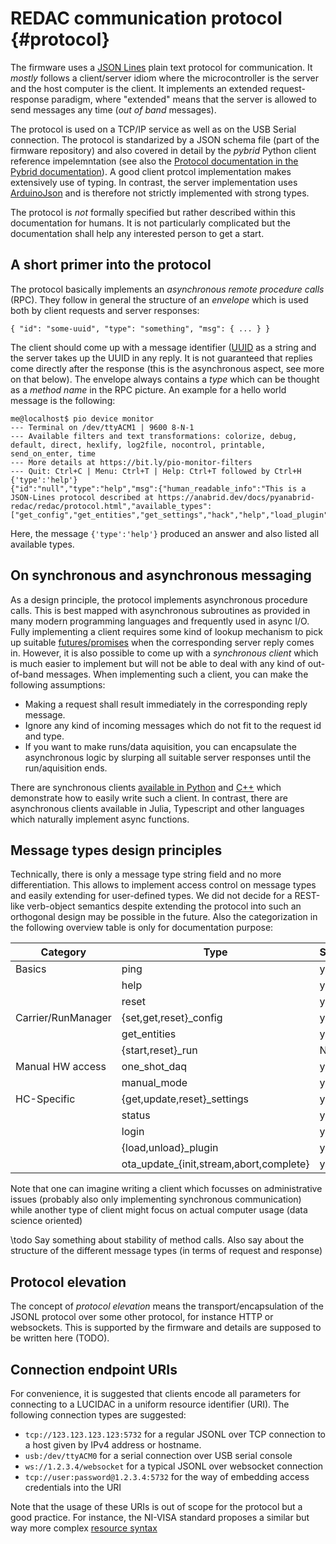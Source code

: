 # REDAC communication protocol                                       {#protocol}

The firmware uses a [JSON Lines](https://jsonlines.org/) plain text protocol for communication.
It *mostly* follows a client/server idiom where the microcontroller is the server
and the host computer is the client. It implements an extended request-response paradigm, where
"extended" means that the server is allowed to send messages any time (*out of band* messages).

The protocol is used on a TCP/IP service as well as on the USB Serial connection. The protocol
is standarized by a JSON schema file (part of the firmware repository) and also covered in detail
by the *pybrid* Python client reference impelemntation (see also the [Protocol documentation in the Pybrid
documentation](https://anabrid.dev/docs/pyanabrid-redac/redac/protocol.html)).
A good client protcol implementation makes extensively
use of typing. In contrast, the server implementation uses [ArduinoJson](https://arduinojson.org/)
and is therefore not strictly implemented with strong types.

The protocol is *not* formally specified but rather described within this documentation for humans.
It is not particularly complicated but the documentation shall help any interested person to get
a start.

## A short primer into the protocol
The protocol basically implements an *asynchronous remote procedure calls* (RPC). They follow in
general the structure of an *envelope* which is used both by client requests and server responses:


```
{ "id": "some-uuid", "type": "something", "msg": { ... } }
```

The client should come up with a message identifier 
([UUID](https://en.wikipedia.org/wiki/Universally_unique_identifier) as a string and the server
takes up the UUID in any reply. It is not guaranteed that replies come directly after the response
(this is the asynchronous aspect, see more on that below). The envelope always contains a *type*
which can be thought as a *method name* in the RPC picture.
An example for a hello world message is the following:

```
me@localhost$ pio device monitor
--- Terminal on /dev/ttyACM1 | 9600 8-N-1
--- Available filters and text transformations: colorize, debug, default, direct, hexlify, log2file, nocontrol, printable, send_on_enter, time
--- More details at https://bit.ly/pio-monitor-filters
--- Quit: Ctrl+C | Menu: Ctrl+T | Help: Ctrl+T followed by Ctrl+H
{'type':'help'}
{"id":"null","type":"help","msg":{"human_readable_info":"This is a JSON-Lines protocol described at https://anabrid.dev/docs/pyanabrid-redac/redac/protocol.html","available_types":["get_config","get_entities","get_settings","hack","help","load_plugin","login","one_shot_daq","ota_update_abort","ota_update_complete","ota_update_init","ota_update_stream","ping","reset","reset_settings","set_config","start_run","status","unload_plugin","update_settings"]},"success":true}
```

Here, the message `{'type':'help'}` produced an answer and also listed all available types.

## On synchronous and asynchronous messaging
As a design principle, the protocol implements asynchronous procedure calls. This is best mapped
with asynchronous subroutines as provided in many modern programming languages and frequently used
in async I/O. Fully implementing a client requires some kind of lookup mechanism to pick up suitable
[futures/promises](https://en.wikipedia.org/wiki/Futures_and_promises) when the corresponding server
reply comes in. However, it is also possible to come up with a *synchronous client* which is much
easier to implement but will not be able to deal with any kind of out-of-band messages. When
implementing such a client, you can make the following assumptions:

* Making a request shall result immediately in the corresponding reply message.
* Ignore any kind of incoming messages which do not fit to the request id and type.
* If you want to make runs/data aquisition, you can encapsulate the asynchronous logic by
  slurping all suitable server responses until the run/aquisition ends.

There are synchronous clients [available in Python](https://lab.analogparadigm.com/lucidac/software/simplehc.py)
and [C++](https://lab.analogparadigm.com/lucidac/software/lucisim) which demonstrate how to easily
write such a client. In contrast, there are asynchronous clients available in Julia, Typescript and
other languages which naturally implement async functions.

## Message types design principles

Technically, there is only a message type string field and no more differentiation. This allows
to implement access control on message types and easily extending for user-defined types.
We did not decide for a REST-like verb-object semantics despite extending the protocol
into such an orthogonal design may be possible in the future. Also the categorization in
the following overview table is only for documentation purpose:

| Category           | Type                                    | Synchronous? |
|--------------------|-----------------------------------------|-----------|
| Basics             | ping                                    | yes        |
|                    | help                                    | yes        |
|                    | reset                                   | yes        |
| Carrier/RunManager | {set,get,reset}_config                  | yes        |
|                    | get_entities                            | yes        |
|                    | {start,reset}_run                       | NO         |
| Manual HW access   | one_shot_daq                            | yes        |
|                    | manual_mode                             | yes        |
| HC-Specific        | {get,update,reset}_settings             | yes        |
|                    | status                                  | yes        |
|                    | login                                   | yes        |
|                    | {load,unload}_plugin                    | yes        |
|                    | ota_update_{init,stream,abort,complete} | yes        |

Note that one can imagine writing a client which focusses on administrative issues
(probably also only implementing synchronous communication) while another type of client
might focus on actual computer usage (data science oriented)

\todo
Say something about stability of method calls. Also say about the structure of the different
message types (in terms of request and response)

## Protocol elevation

The concept of *protocol elevation* means the transport/encapsulation of the JSONL protocol over
some other protocol, for instance HTTP or websockets. This is supported by the firmware
and details are supposed to be written here (TODO).

## Connection endpoint URIs

For convenience, it is suggested that clients encode all parameters for connecting to a LUCIDAC
in a uniform resource identifier (URI). The following connection types are suggested:

* `tcp://123.123.123.123:5732` for a regular JSONL over TCP connection to a host given by
  IPv4 address or hostname.
* `usb:/dev/ttyACM0` for a serial connection over USB serial console
* `ws://1.2.3.4/websocket` for a typical JSONL over websocket connection
* `tcp://user:password@1.2.3.4:5732` for the way of embedding access credentials into the URI

Note that the usage of these URIs is out of scope for the protocol but a good practice. For
instance, the NI-VISA standard proposes a similar but way more complex
[resource syntax](https://www.ni.com/docs/en-US/bundle/ni-visa/page/visa-resource-syntax-and-examples.html)

